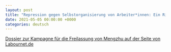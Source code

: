 ```yaml
---
layout: post
title: "Repression gegen Selbstorganisierung von Arbeiter*innen: Ein Rider wird in China festgenommen"
date: 2021-05-05 00:00:00 +0000
categories: deutsch
---
```


[Dossier zur Kampagne für die Freilassung von Mengzhu auf der Seite von Labournet.de](https://www.labournet.de/?p=188029)
